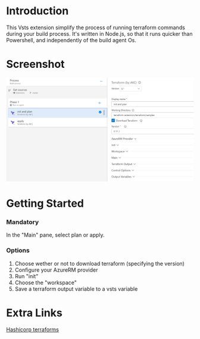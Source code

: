 # Introduction 
This Vsts extension simplify the process of running terraform commands during your build process. It's written in Node.js, so that it runs quicker than Powershell, and independently of the build agent Os.

# Screenshot
![screenshot](screenshot.png)

# Getting Started
### Mandatory
In the "Main" pane, select plan or apply.
### Options
1. Choose wether or not to download terraform (specifying the version)
2. Configure your AzureRM provider
2. Run "init"
3. Choose the "workspace"
4. Save a terraform output variable to a vsts variable

# Extra Links
[Hashicorp terraforms](https://www.terraform.io/)